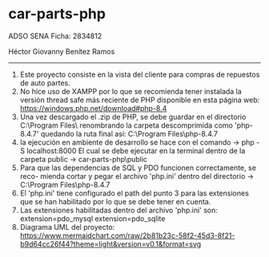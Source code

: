 # car-parts-php
ADSO SENA 
Ficha: 2834812

Héctor Giovanny Benítez Ramos

---------------------------------------------------------------------------
1. Este proyecto consiste en la vista del cliente para compras de repuestos 
   de auto partes.
2. No hice uso de XAMPP por lo que se recomienda tener instalada la versión 
   thread safe más reciente de PHP disponible en esta página web: 
   https://windows.php.net/download#php-8.4
3. Una vez descargado el .zip de PHP, se debe guardar en el directorio
   C:\Program Files\ renombrando la carpeta descomprimida como 'php-8.4.7'
   quedando la ruta final así: C:\Program Files\php-8.4.7
3. la ejecución en ambiente de desarrollo se hace con el comando 
   -> php -S localhost:8000
   El cual se debe ejecutar en la terminal dentro de la carpeta public 
   -> car-parts-php\public
5. Para que las dependencias de SQL y PDO funcionen correctamente, se reco-
   mienda cortar y pegar el archivo 'php.ini' dentro del directorio
   -> C:\Program Files\php-8.4.7
6. El 'php.ini' tiene configurado el path del punto 3 para las extensiones
   que se han habilitado por lo que se debe tener en cuenta.
7. Las extensiones habilitadas dentro del archivo 'php.ini' son:
   extension=pdo_mysql
   extension=pdo_sqlite
8. Diagrama UML del proyecto:
   https://www.mermaidchart.com/raw/2b81b23c-58f2-45d3-8f21-b9d64cc26f44?theme=light&version=v0.1&format=svg
